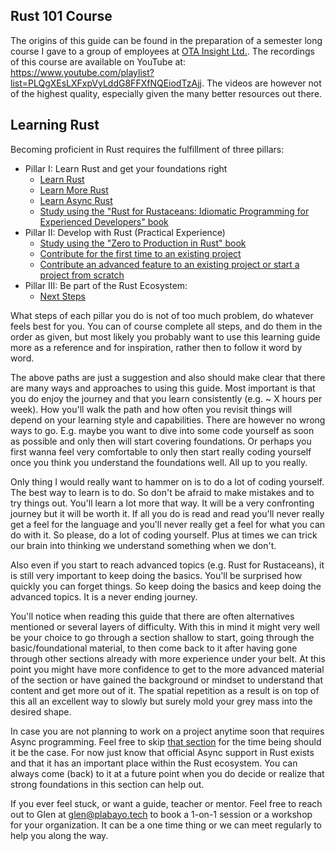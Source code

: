 ## Rust 101 Course

The origins of this guide can be found in the preparation of a semester long course I gave to a group of employees at [OTA Insight Ltd.](https://www.otainsight.com/). The recordings of this course are available on YouTube at: <https://www.youtube.com/playlist?list=PLQgXEsLXFxpVyLddG8FFXfNQEiodTzAjj>. The videos are however not of the highest quality, especially given the many better resources out there.

## Learning Rust

Becoming proficient in Rust requires the fulfillment of three pillars:

- Pillar I: Learn Rust and get your foundations right
  - [Learn Rust](/guide/learn-rust/index.html)
  - [Learn More Rust](/guide/learn-more-rust.md)
  - [Learn Async Rust](/guide/learn-async-rus.mdt)
  - [Study using the "Rust for Rustaceans: Idiomatic Programming for Experienced Developers" book](/guide/study-using-the-rust-for-rustaceans-idiomatic-programming-for-experienced-developers-book.md)
- Pillar II: Develop with Rust (Practical Experience)
  - [Study using the "Zero to Production in Rust" book](/guide/study-using-the-zero-to-production-in-rust-book.md)
  - [Contribute for the first time to an existing project](/guide/contribute-for-the-first-time-to-an-existing-project.md)
  - [Contribute an advanced feature to an existing project or start a project from scratch](/guide/contribute-an-advanced-feature-to-an-existing-project-or-start-a-project-from-scratch.md)
- Pillar III: Be part of the Rust Ecosystem:
  - [Next Steps](/guide/next-steps.md)

What steps of each pillar you do is not of too much problem, do whatever feels best for you.
You can of course complete all steps, and do them in the order as given, but most likely
you probably want to use this learning guide more as a reference and for inspiration,
rather then to follow it word by word.

The above paths are just a suggestion and also should make clear that there are many ways and approaches to using this guide.
Most important is that you do enjoy the journey and that you learn consistently (e.g. ~ X hours per week). How you'll walk the path and how often you revisit things will depend on your learning style and capabilities. There are however no wrong ways to go. E.g. maybe you want to dive into some code yourself as soon as possible and only then will start covering foundations. Or perhaps you first wanna feel very comfortable to only then start really coding yourself once you think you understand the foundations well. All up to you really.

Only thing I would really want to hammer on is to do a lot of coding yourself. The best way to learn is to do. So don't be afraid to make mistakes and to try things out. You'll learn a lot more that way. It will be a very confronting journey but it will be worth it. If all you do is read and read you'll never really get a feel for the language and you'll never really get a feel for what you can do with it. So please, do a lot of coding yourself. Plus at times we can trick our brain into thinking we understand something when we don't.

Also even if you start to reach advanced topics (e.g. Rust for Rustaceans), it is still very important to keep doing the basics. You'll be surprised how quickly you can forget things. So keep doing the basics and keep doing the advanced topics. It is a never ending journey.

You'll notice when reading this guide that there are often alternatives mentioned or several layers of difficulty. With this in mind it might very well be your choice to go through a section shallow to start, going through the basic/foundational material, to then come back to it after having gone through other sections already with more experience under your belt. At this point you might have more confidence to get to the more advanced material of the section or have gained the background or mindset to understand that content and get more out of it. The spatial repetition as a result is on top of this all an excellent way to slowly but surely mold your grey mass into the desired shape.

In case you are not planning to work on a project anytime soon that requires Async programming. Feel free to skip [that section](/guide/learn-async-rust.md) for the time being should it be the case. For now just know that official Async support in Rust exists and that it has an important place within the Rust ecosystem. You can always come (back) to it at a future point when you do decide or realize that strong foundations in this section can help out.

If you ever feel stuck, or want a guide, teacher or mentor. Feel free to reach out to Glen at [glen@plabayo.tech](mailto:glen@plabayo.tech) to book a 1-on-1 session or a workshop for your organization. It can be a one time thing or we can meet regularly to help you along the way.
